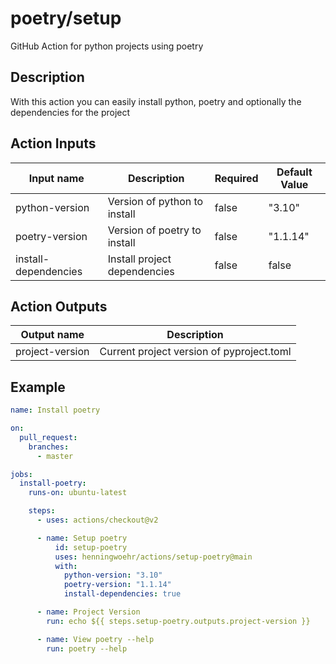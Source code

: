 # poetry/setup
GitHub Action for python projects using poetry

## Description
With this action you can easily install python, poetry and optionally the dependencies for the project

## Action Inputs
| Input name | Description | Required | Default Value |
| --- | --- | --- | --- |
| python-version | Version of python to install | false | "3.10" |
| poetry-version | Version of poetry to install | false | "1.1.14" |
| install-dependencies | Install project dependencies | false | false |

## Action Outputs
| Output name | Description |
| --- | --- |
| project-version | Current project version of pyproject.toml |

## Example

```yaml
name: Install poetry

on:
  pull_request:
    branches: 
      - master

jobs:
  install-poetry:
    runs-on: ubuntu-latest

    steps:
      - uses: actions/checkout@v2

      - name: Setup poetry
          id: setup-poetry
          uses: henningwoehr/actions/setup-poetry@main
          with:
            python-version: "3.10"
            poetry-version: "1.1.14"
            install-dependencies: true

      - name: Project Version
        run: echo ${{ steps.setup-poetry.outputs.project-version }}

      - name: View poetry --help
        run: poetry --help
```
